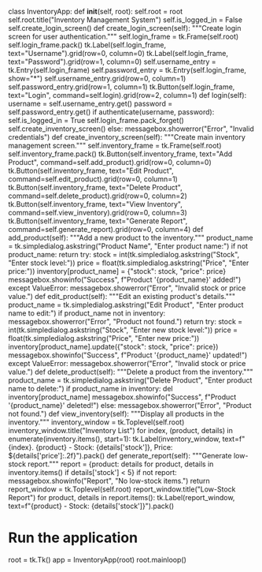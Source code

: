 class InventoryApp:
    def __init__(self, root):
        self.root = root
        self.root.title("Inventory Management System")
        self.is_logged_in = False
        self.create_login_screen()
    def create_login_screen(self):
        """Create login screen for user authentication."""
        self.login_frame = tk.Frame(self.root)
        self.login_frame.pack()
        tk.Label(self.login_frame, text="Username").grid(row=0, column=0)
        tk.Label(self.login_frame, text="Password").grid(row=1, column=0)
        self.username_entry = tk.Entry(self.login_frame)
        self.password_entry = tk.Entry(self.login_frame, show="*")
        self.username_entry.grid(row=0, column=1)
        self.password_entry.grid(row=1, column=1)
        tk.Button(self.login_frame, text="Login", command=self.login).grid(row=2, column=1)
    def login(self):
        username = self.username_entry.get()
        password = self.password_entry.get()
        if authenticate(username, password):
            self.is_logged_in = True
            self.login_frame.pack_forget()
            self.create_inventory_screen()
        else:
            messagebox.showerror("Error", "Invalid credentials")
    def create_inventory_screen(self):
        """Create main inventory management screen."""
        self.inventory_frame = tk.Frame(self.root)
        self.inventory_frame.pack()
        tk.Button(self.inventory_frame, text="Add Product", command=self.add_product).grid(row=0, column=0)
        tk.Button(self.inventory_frame, text="Edit Product", command=self.edit_product).grid(row=0, column=1)
        tk.Button(self.inventory_frame, text="Delete Product", command=self.delete_product).grid(row=0, column=2)
        tk.Button(self.inventory_frame, text="View Inventory", command=self.view_inventory).grid(row=0, column=3)
        tk.Button(self.inventory_frame, text="Generate Report", command=self.generate_report).grid(row=0, column=4)
    def add_product(self):
        """Add a new product to the inventory."""
        product_name = tk.simpledialog.askstring("Product Name", "Enter product name:")
        if not product_name:
            return
        try:
            stock = int(tk.simpledialog.askstring("Stock", "Enter stock level:"))
            price = float(tk.simpledialog.askstring("Price", "Enter price:"))
            inventory[product_name] = {"stock": stock, "price": price}
            messagebox.showinfo("Success", f"Product '{product_name}' added!")
        except ValueError:
            messagebox.showerror("Error", "Invalid stock or price value.")
    def edit_product(self):
        """Edit an existing product's details."""
        product_name = tk.simpledialog.askstring("Edit Product", "Enter product name to edit:")
        if product_name not in inventory:
            messagebox.showerror("Error", "Product not found.")
            return
        try:
            stock = int(tk.simpledialog.askstring("Stock", "Enter new stock level:"))
            price = float(tk.simpledialog.askstring("Price", "Enter new price:"))
            inventory[product_name].update({"stock": stock, "price": price})
            messagebox.showinfo("Success", f"Product '{product_name}' updated!")
        except ValueError:
            messagebox.showerror("Error", "Invalid stock or price value.")
    def delete_product(self):
        """Delete a product from the inventory."""
        product_name = tk.simpledialog.askstring("Delete Product", "Enter product name to delete:")
        if product_name in inventory:
            del inventory[product_name]
            messagebox.showinfo("Success", f"Product '{product_name}' deleted!")
        else:
            messagebox.showerror("Error", "Product not found.")
    def view_inventory(self):
        """Display all products in the inventory."""
        inventory_window = tk.Toplevel(self.root)
        inventory_window.title("Inventory List")
        for index, (product, details) in enumerate(inventory.items(), start=1):
            tk.Label(inventory_window, text=f"{index}. {product} - Stock: {details['stock']}, Price: ${details['price']:.2f}").pack()
    def generate_report(self):
        """Generate low-stock report."""
        report = {product: details for product, details in inventory.items() if details['stock'] < 5}
        if not report:
            messagebox.showinfo("Report", "No low-stock items.")
            return
        report_window = tk.Toplevel(self.root)
        report_window.title("Low-Stock Report")
        for product, details in report.items():
            tk.Label(report_window, text=f"{product} - Stock: {details['stock']}").pack()


# Run the application
root = tk.Tk()
app = InventoryApp(root)
root.mainloop()
